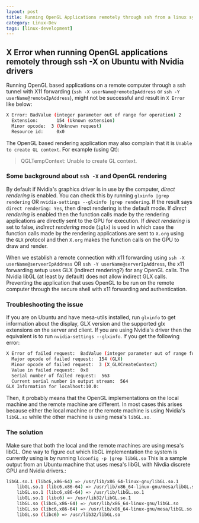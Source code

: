 ```yaml
---
layout: post
title: Running OpenGL Applications remotely through ssh from a linux system
category: Linux-Dev
tags: [linux-development]
---
```

## X Error when running OpenGL applications remotely through ssh -X on Ubuntu with Nvidia drivers
Running OpenGL based applications on a remote computer through a ssh tunnel with X11 forwarding (`ssh -X userName@remoteIpAddress` or `ssh -Y userName@remoteIpAddress`), might not be successful and result in `X Error` like below:

```bash
X Error: BadValue (integer parameter out of range for operation) 2
  Extension:       154 (Uknown extension)
  Minor opcode:  3 (Unknown request)
  Resource id:     0x0
```

The OpenGL based rendering application may also complain that it is `Unable to create GL context`. For example (using Qt):
> QGLTempContext: Unable to create GL context.

### Some background about `ssh -X` and OpenGL rendering
By default if Nvidia's graphics driver is in use by the computer, *direct rendering* is enabled. You can check this by running `glxinfo |grep rendering` OR `nvidia-settings --glxinfo |grep rendering`. If the result says `direct rendering: Yes`, then direct rendering is the default mode.
If *direct rendering* is enabled then the function calls made by the rendering applications are directly sent to the GPU for execution. If *direct rendering* is set to false, *indirect rendering* mode (`iglx`) is used in which case the function calls made by the rendering applications are sent to `X.org` using the `GLX` protocol and then `X.org` makes the function calls on the GPU to draw and render. 

When we  establish a remote connection with x11 forwarding using `ssh -X userName@serveerIpAddress` OR `ssh -Y userName@serverIpAddress`, the x11 forwarding setup uses GLX (indirect rendering?) for any OpenGL calls. The Nvidia libGL (at least by default) does not allow indirect GLX calls. Preventing the application that uses OpenGL to be run on the remote computer through the secure shell with x11 forwarding and authentication.

### Troubleshooting the issue
If you are on Ubuntu and have mesa-utils  installed, run `glxinfo` to get information about the display, GLX version and the supported glx extensions on the server and client.
If you are using Nvidia's driver then the equivalent is to run `nvidia-settings --glxinfo`.
If you get the following error:
```bash
X Error of failed request:  BadValue (integer parameter out of range for operation)
  Major opcode of failed request:  154 (GLX)
  Minor opcode of failed request:  3 (X_GLXCreateContext)
  Value in failed request:  0x0
  Serial number of failed request:  563
  Current serial number in output stream:  564
GLX Information for localhost:10.0:
```

Then, it probably means that the OpenGL implementations on the local machine and the remote machine are different. In most cases this arises because either the local machine or the remote machine is using Nvidia's `libGL.so` while the other machine is using mesa's `libGL.so`.

### The solution
Make sure that both the local and the remote machines are using mesa's libGL.
One way to figure out which libGL implementation the system is currently using is by running `ldconfig -p |grep libGL.so`
This is a sample output from an Ubuntu machine that uses mesa's libGL with Nivdia discrete GPU and Nvidia drivers.:
```bash
libGL.so.1 (libc6,x86-64) => /usr/lib/x86_64-linux-gnu/libGL.so.1
	libGL.so.1 (libc6,x86-64) => /usr/lib/x86_64-linux-gnu/mesa/libGL.so.1
	libGL.so.1 (libc6,x86-64) => /usr/lib/libGL.so.1
	libGL.so.1 (libc6) => /usr/lib32/libGL.so.1
	libGL.so (libc6,x86-64) => /usr/lib/x86_64-linux-gnu/libGL.so
	libGL.so (libc6,x86-64) => /usr/lib/x86_64-linux-gnu/mesa/libGL.so
	libGL.so (libc6) => /usr/lib32/libGL.so
```
